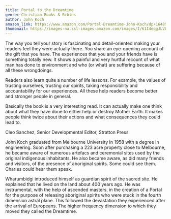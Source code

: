 ```yaml
---
title: Portal to the Dreamtime
genre: Christian Books & Bibles
author: John Koch
amazon_link: https://www.amazon.com/Portal-Dreamtime-John-Koch/dp/1648957218/ref=tmm_pap_swatch_0?_encoding=UTF8&qid=1643098286&sr=8-1
thumbnail: https://images-na.ssl-images-amazon.com/images/I/61I4eqgJLVL.jpg
---
```

The way you tell your story is fascinating and detail-oriented making your readers feel they were actually there. You share an eye-opening account of the gift that you have. The experiences that you and your friends have is something totally new. It shows a painful and very hurtful recount of what man has done to environment and who (or what) are suffering because of all these wrongdoings.

Readers also learn quite a number of life lessons. For example, the values of trusting ourselves, trusting our spirits, taking responsibility and accountability for our experiences. All these help readers become better and stronger people in general.

Basically the book is a very interesting read. It can actually make one think about what they have done to either help or destroy Mother Earth. It makes people think twice about their actions and what consequences they could lead to.

Cleo Sanchez, Senior Developmental Editor, Stratton Press

John Koch graduated from Melbourne University in 1958 with a degree in engineering. Soon after purchasing a 223 acre property close to Melbourne, he became aware of numerous artefacs and ceremonial sites used by the original indigenous inhabitants. He also became aware, as did many friends and visitors, of the presence of aboriginal spirits. Some could see them. Charles could hear them speak.

Wharumbidgi introduced himself as guardian spirit of the sacred site. He explained that he lived on the land about 400 years ago. He was instrumental, with the help of ascended masters, in the creation of a Portal for the purpose of releasing aboriginal spirits who were stuck in the fourth dimension astral plane. This followed the devastation they experienced after the arrival of Europeans. The higher frequency dimension to which they moved they called the Dreamtime.